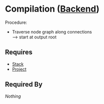 # Compilation ([Backend](../backend.md))

Procedure:
- Traverse node graph along connections<br>
    --> start at output root

## Requires

- [Stack](./stack.md)
- [Project](../project/project.md)

## Required By

*Nothing*